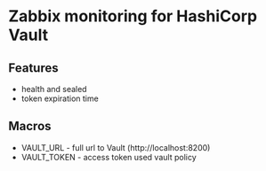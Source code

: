 # Zabbix monitoring for HashiCorp Vault 

## Features
* health and sealed
* token expiration time

## Macros

* VAULT_URL - full url to Vault (http://localhost:8200)
* VAULT_TOKEN - access token used vault policy 